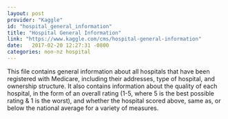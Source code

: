 ```yaml
---
layout: post
provider: "Kaggle"
id: "hospital_general_information"
title: "Hospital General Information"
link: "https://www.kaggle.com/cms/hospital-general-information"
date:   2017-02-20 12:27:31 -0800
categories: non-nz hospital
---
```


This file contains general information about all hospitals that have been registered with Medicare, including their addresses, type of hospital, and ownership structure. It also contains information about the quality of each hospital, in the form of an overall rating (1-5, where 5 is the best possible rating & 1 is the worst), and whether the hospital scored above, same as, or below the national average for a variety of measures.